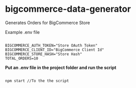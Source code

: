 # bigcommerce-data-generator

Generates Orders for BigCommerce Store

Example .env file

```

BIGCOMMERCE_AUTH_TOKEN="Store OAuth Token"
BIGCOMMERCE_CLIENT_ID="BigCommerce Client Id"
BIGCOMMERCE_STORE_HASH="Store Hash"
TOTAL_ORDERS=10

```

**Put an .env file in the project folder and run the script**

```

npm start //To the the script


```